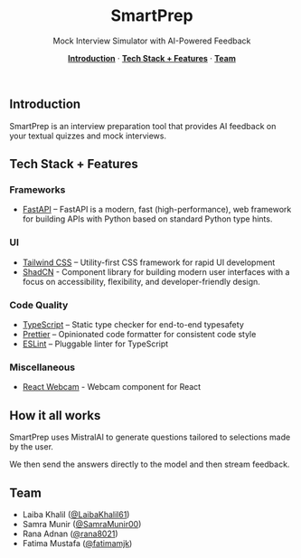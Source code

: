 <h1 align="center">SmartPrep</h1>

<p align="center">
  Mock Interview Simulator with AI-Powered Feedback
</p>


<p align="center">
  <a href="#introduction"><strong>Introduction</strong></a> ·
  <a href="#tech-stack--features"><strong>Tech Stack + Features</strong></a> ·
  <a href="#author"><strong>Team</strong></a>
</p>
<br/>

## Introduction

SmartPrep is an interview preparation tool that provides AI feedback on your textual quizzes and mock interviews.

## Tech Stack + Features

### Frameworks

- [FastAPI](https://fastapi.tiangolo.com/) – FastAPI is a modern, fast (high-performance), web framework for building APIs with Python based on standard Python type hints.

### UI

- [Tailwind CSS](https://tailwindcss.com/) – Utility-first CSS framework for rapid UI development
- [ShadCN](https://ui.shadcn.com/) - Component library for building modern user interfaces with a focus on accessibility, flexibility, and developer-friendly design.

### Code Quality

- [TypeScript](https://www.typescriptlang.org/) – Static type checker for end-to-end typesafety
- [Prettier](https://prettier.io/) – Opinionated code formatter for consistent code style
- [ESLint](https://eslint.org/) – Pluggable linter for TypeScript

### Miscellaneous

- [React Webcam](https://github.com/mozmorris/react-webcam) - Webcam component for React
  
## How it all works

SmartPrep uses MistralAI to generate questions tailored to selections made by the user.

We then send the answers directly to the model and then stream feedback.

## Team

- Laiba Khalil ([@LaibaKhalil61](https://github.com/LaibaKhalil61))
- Samra Munir ([@SamraMunir00](https://github.com/SamraMunir00))
- Rana Adnan ([@rana8021](https://github.com/rana8021))
- Fatima Mustafa ([@fatimamjk](https://github.com/fatimamjk))
